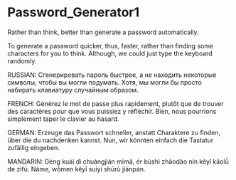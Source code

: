 # Password_Generator1
Rather than think, better than generate a password automatically.

To generate a password quicker, thus, faster, rather than finding some characters for you to think. Although, we could just type the keyboard randomly. 

RUSSIAN:
Сгенерировать пароль быстрее, а не находить некоторые символы, чтобы вы могли подумать. Хотя, мы могли бы просто набирать клавиатуру случайным образом.

FRENCH:
Générez le mot de passe plus rapidement, plutôt que de trouver des caractères pour que vous puissiez y réfléchir. Bien, nous pourrions simplement taper le clavier au hasard.

GERMAN:
Erzeuge das Passwort schneller, anstatt Charaktere zu finden, über die du nachdenken kannst. Nun, wir könnten einfach die Tastatur zufällig eingeben.

MANDARIN:
Gèng kuài dì chuàngjiàn mìmǎ, ér bùshì zhǎodào nín kěyǐ kǎolǜ de zìfú. Nàme, wǒmen kěyǐ suíyì shūrù jiànpán.
